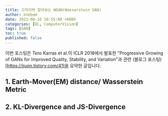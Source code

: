 ```yaml
---
title: 끄적이며 알아보는 WGAN(Wasserstein GAN)
author: onebom
date: 2023-08-16 20:55:00 +0800
categories: [DL, ComputerVision]
tags: [GAN]
toc: true
published: false
---
```

이번 포스팅은 Tero Karras et al.이 ICLR 2018에서 발표한 "Progressive Growing of GANs for Improved Quality, Stability, and Variation"과 관련 (블로그 포스팅)[https://jjuon.tistory.com/41]을 요약한 글입니다.

## 1. Earth-Mover(EM) distance/ Wasserstein Metric
## 2. KL-Divergence and JS-Divergence